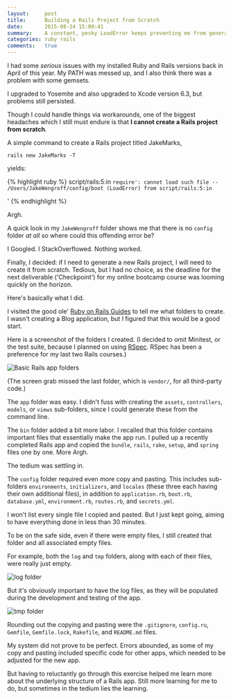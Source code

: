 ```yaml
---
layout:     post
title:      Building a Rails Project from Scratch
date:       2015-08-24 15:09:41
summary:    A constant, pesky LoadError keeps preventing me from generating Rails projects. What to do?
categories: ruby rails
comments:   true
---
```


I had some *serious* issues with my installed Ruby and Rails versions back in April of this year. My PATH was messed up, and I also think there was a problem with some gemsets.

I upgraded to Yosemite and also upgraded to Xcode version 6.3, but problems still persisted.

Though I could handle things via workarounds, one of the biggest headaches which I still must endure is that **I cannot create a Rails project from scratch**.

A simple command to create a Rails project titled JakeMarks,

```
rails new JakeMarks -T
```

yields:

{% highlight ruby %}
script/rails:5:in `require': cannot load such file -- /Users/JakeWengroff/config/boot (LoadError)
	from script/rails:5:in `<main>'
{% endhighlight %}

Argh.

A quick look in my ```JakeWengroff``` folder shows me that there is no ```config``` folder *at all* so where could this offending error be?

I Googled. I StackOverflowed. Nothing worked.

Finally, I decided:  if I need to generate a new Rails project, I will need to create it from scratch.  Tedious, but I had no choice, as the deadline for the next deliverable ('Checkpoint') for my online bootcamp course was looming quickly on the horizon.

Here's basically what I did.

I visited the good ole' [Ruby on Rails Guides](http://guides.rubyonrails.org/getting_started.html#creating-the-blog-application) to tell me what folders to create. I wasn't creating a Blog application, but I figured that this would be a good start.

Here is a screenshot of the folders I created.  (I decided to omit Minitest, or the test suite, because I planned on using [RSpec](http://rspec.info/). RSpec has been a preference for my last two Rails courses.)

![Basic Rails app folders](http://i62.tinypic.com/2jdosqa.jpg)

(The screen grab missed the last folder, which is ```vendor/```, for all third-party code.)

The ```app``` folder was easy.  I didn't fuss with creating the ```assets```, ```controllers```, ```models```, or ```views``` sub-folders, since I could generate these from the command line.

The ```bin``` folder added a bit more labor.  I recalled that this folder contains important files that essentially make the app run.  I pulled up a recently completed Rails app and copied the ```bundle```, ```rails```, ```rake```, ```setup```, and ```spring``` files one by one.  More Argh.  

The tedium was settling in.

The ```config``` folder required even more copy and pasting.  This includes sub-folders ```environments```, ```initializers```, and ```locales``` (these three each having their own additional files), in addition to ```application.rb```, ```boot.rb```, ```database.yml```, ```environment.rb```, ```routes.rb```, and ```secrets.yml```.

I won't list every single file I copied and pasted. But I just kept going, aiming to have everything done in less than 30 minutes.

To be on the safe side, even if there were empty files, I still created that folder and all associated empty files.  

For example, both the ```log``` and ```tmp``` folders, along with each of their files, were really just empty.

![log folder](http://i61.tinypic.com/k1x7rq.jpg)

But it's obviously important to have the log files, as they will be populated during the development and testing of the app.

![tmp folder](http://i60.tinypic.com/jszyxl.jpg)

Rounding out the copying and pasting were the ```.gitignore```, ```config.ru```, ```Gemfile```, ```Gemfile.lock```, ```Rakefile```, and ```README.md``` files.

My system did not prove to be perfect.  Errors abounded, as some of my copy and pasting included specific code for other apps, which needed to be adjusted for the new app.

But having to reluctantly go through this exercise helped me learn more about the underlying structure of a Rails app.  Still more learning for me to do, but sometimes in the tedium lies the learning.  
